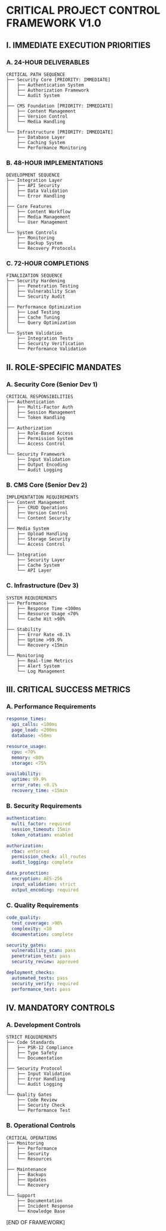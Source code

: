 # CRITICAL PROJECT CONTROL FRAMEWORK V1.0

## I. IMMEDIATE EXECUTION PRIORITIES

### A. 24-HOUR DELIVERABLES
```plaintext
CRITICAL PATH SEQUENCE
├── Security Core [PRIORITY: IMMEDIATE]
│   ├── Authentication System
│   ├── Authorization Framework
│   └── Audit System
│
├── CMS Foundation [PRIORITY: IMMEDIATE]
│   ├── Content Management
│   ├── Version Control
│   └── Media Handling
│
└── Infrastructure [PRIORITY: IMMEDIATE]
    ├── Database Layer
    ├── Caching System
    └── Performance Monitoring
```

### B. 48-HOUR IMPLEMENTATIONS
```plaintext
DEVELOPMENT SEQUENCE
├── Integration Layer
│   ├── API Security
│   ├── Data Validation
│   └── Error Handling
│
├── Core Features
│   ├── Content Workflow
│   ├── Media Management
│   └── User Management
│
└── System Controls
    ├── Monitoring
    ├── Backup System
    └── Recovery Protocols
```

### C. 72-HOUR COMPLETIONS
```plaintext
FINALIZATION SEQUENCE
├── Security Hardening
│   ├── Penetration Testing
│   ├── Vulnerability Scan
│   └── Security Audit
│
├── Performance Optimization
│   ├── Load Testing
│   ├── Cache Tuning
│   └── Query Optimization
│
└── System Validation
    ├── Integration Tests
    ├── Security Verification
    └── Performance Validation
```

## II. ROLE-SPECIFIC MANDATES

### A. Security Core (Senior Dev 1)
```plaintext
CRITICAL RESPONSIBILITIES
├── Authentication
│   ├── Multi-Factor Auth
│   ├── Session Management
│   └── Token Handling
│
├── Authorization
│   ├── Role-Based Access
│   ├── Permission System
│   └── Access Control
│
└── Security Framework
    ├── Input Validation
    ├── Output Encoding
    └── Audit Logging
```

### B. CMS Core (Senior Dev 2)
```plaintext
IMPLEMENTATION REQUIREMENTS
├── Content Management
│   ├── CRUD Operations
│   ├── Version Control
│   └── Content Security
│
├── Media System
│   ├── Upload Handling
│   ├── Storage Security
│   └── Access Control
│
└── Integration
    ├── Security Layer
    ├── Cache System
    └── API Layer
```

### C. Infrastructure (Dev 3)
```plaintext
SYSTEM REQUIREMENTS
├── Performance
│   ├── Response Time <100ms
│   ├── Resource Usage <70%
│   └── Cache Hit >90%
│
├── Stability
│   ├── Error Rate <0.1%
│   ├── Uptime >99.9%
│   └── Recovery <15min
│
└── Monitoring
    ├── Real-time Metrics
    ├── Alert System
    └── Log Management
```

## III. CRITICAL SUCCESS METRICS

### A. Performance Requirements
```yaml
response_times:
  api_calls: <100ms
  page_load: <200ms
  database: <50ms

resource_usage:
  cpu: <70%
  memory: <80%
  storage: <75%

availability:
  uptime: 99.9%
  error_rate: <0.1%
  recovery_time: <15min
```

### B. Security Requirements
```yaml
authentication:
  multi_factor: required
  session_timeout: 15min
  token_rotation: enabled

authorization:
  rbac: enforced
  permission_check: all_routes
  audit_logging: complete

data_protection:
  encryption: AES-256
  input_validation: strict
  output_encoding: required
```

### C. Quality Requirements
```yaml
code_quality:
  test_coverage: >90%
  complexity: <10
  documentation: complete

security_gates:
  vulnerability_scan: pass
  penetration_test: pass
  security_review: approved

deployment_checks:
  automated_tests: pass
  security_verify: required
  performance_test: pass
```

## IV. MANDATORY CONTROLS

### A. Development Controls
```plaintext
STRICT REQUIREMENTS
├── Code Standards
│   ├── PSR-12 Compliance
│   ├── Type Safety
│   └── Documentation
│
├── Security Protocol
│   ├── Input Validation
│   ├── Error Handling
│   └── Audit Logging
│
└── Quality Gates
    ├── Code Review
    ├── Security Check
    └── Performance Test
```

### B. Operational Controls
```plaintext
CRITICAL OPERATIONS
├── Monitoring
│   ├── Performance
│   ├── Security
│   └── Resources
│
├── Maintenance
│   ├── Backups
│   ├── Updates
│   └── Recovery
│
└── Support
    ├── Documentation
    ├── Incident Response
    └── Knowledge Base
```

[END OF FRAMEWORK]
